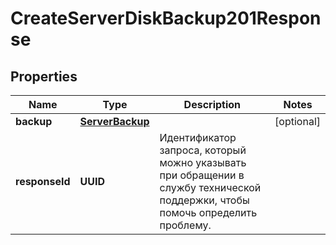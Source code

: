

# CreateServerDiskBackup201Response


## Properties

| Name | Type | Description | Notes |
|------------ | ------------- | ------------- | -------------|
|**backup** | [**ServerBackup**](ServerBackup.md) |  |  [optional] |
|**responseId** | **UUID** | Идентификатор запроса, который можно указывать при обращении в службу технической поддержки, чтобы помочь определить проблему. |  |



